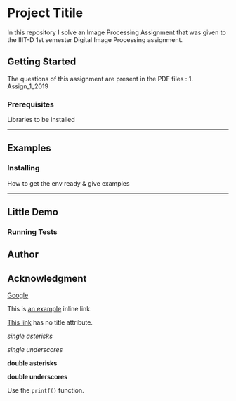 # Project Titile 

In this repository I solve an Image Processing Assignment that was given to the IIIT-D 1st semester Digital Image Processing assignment. 

## Getting Started

The questions of this assignment are present in the PDF files : 1. Assign_1_2019

### Prerequisites

Libraries to be installed 

----
Examples
----


### Installing

How to get the env ready & give examples

----
Little Demo
----

### Running Tests

## Author

## Acknowledgment
[Google](www.google.com)

This is [an example](http://example.com/ "Title") inline link.

[This link](http://example.net/) has no title attribute.

*single asterisks*

_single underscores_

**double asterisks**

__double underscores__

Use the `printf()` function.
